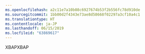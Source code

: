 ```yaml
---
ms.openlocfilehash: a2c11e7a10b08c6927674b53f2b556fc78d910de
ms.sourcegitcommit: 1bb00d2f4343e73ae8d58668f02297a3cf10a4c1
ms.translationtype: HT
ms.contentlocale: ja-JP
ms.lasthandoff: 06/15/2019
ms.locfileid: "63869617"
---
```

<span data-ttu-id="18efb-101">XBAP</span><span class="sxs-lookup"><span data-stu-id="18efb-101">XBAP</span></span>